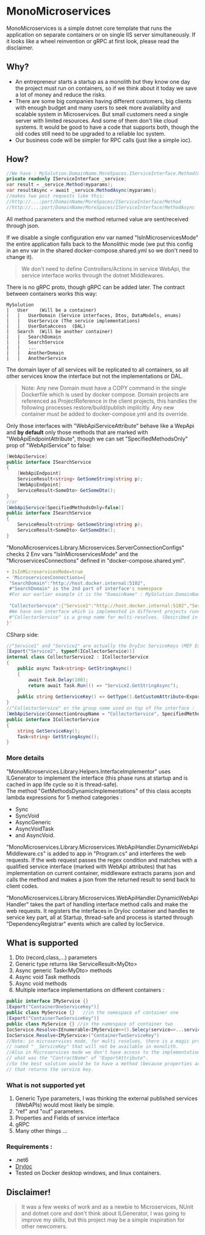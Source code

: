 # MonoMicroservices

MonoMicroservices is a simple dotnet core template that runs the application on separate containers or on single IIS server simultaneously. If it looks like a wheel reinvention or gRPC at first look, please read the disclaimer.

## Why?

- An entrepreneur starts a startup as a monolith but they know one day the project must run on containers, so if we think about it today we save a lot of money and reduce the risks.
- There are some big companies having different customers, big clients with enough budget and many users to seek more availability and scalable system in Microservices. But small customers need a single server with limited resources. And some of them don't like cloud systems. It would be good to have a code that supports both, though the old codes still need to be upgraded to a reliable Ioc system.
- Our business code will be simpler for RPC calls (just like a simple ioc).

## How?
```cs
//We have : MySolution.DomainName.MoreSpaces.IServiceInterface.Method(myparams)
private readonly IServiceInterface _service;
var result = _service.Method(myparams);
var resultAsync = await _service.MethodAsync(myparams);
//makes two post requests like this:
//http://...:port/DomainName/MoreSpaces/IServiceInterface/Method
//http://...:port/DomainName/MoreSpaces/IServiceInterface/MethodAsync
```
All method parameters and the method returned value are sent/received through json.

If we disable a single configuration env var named "IsInMicroservicesMode" the entire application falls back to the Monolithic mode (we put this config in an env var in the shared docker-compose.shared.yml so we don't need to change it).

 > We don't need to define Controllers/Actions in service WebApi, the service interface works through the dotnet Middlewares.

There is no gRPC proto, though gRPC can be added later. The contract between containers works this way:

	MySolution
	|	User	(Will be a container)
	|	|	UserDomain (Service interfaces, Dtos, DataModels, enums)
	|	|	UserService (The service implementations)
	|	|	UserDataAccess	(DAL)
	|	Search	(Will be another container)
	|	|	SearchDomain
	|	|	SearchService
	|	|	...
	|	|	AnotherDomain
	|	|	AnotherService

The domain layer of all services will be replicated to all containers, so all other services know the interface but not the implementations or DAL.

 > Note: Any new Domain must have a COPY command in the single Dockerfile which is used by docker compose. Domain projects are referenced as ProjectReference in the client projects, this handles the following processes restore/build/publish implicitly. Any new container must be added to docker-compose.yml and its override.

Only those interfaces with "WebApiServiceAttribute" behave like a WepApi and <b>by default</b> only those methods that are marked with "WebApiEndpointAttribute", though we can set "SpecifiedMethodsOnly" prop of "WebApiService" to false:
```cs
[WebApiService]
public interface ISearchService
{
	[WebApiEndpoint]
	ServiceResult<string> GetSomeString(string p);
	[WebApiEndpoint]
	ServiceResult<SomeDto> GetSomeDto();
}
//or
[WebApiService(SpecifiedMethodsOnly=false)]
public interface ISearchService
{
	ServiceResult<string> GetSomeString(string p);
	ServiceResult<SomeDto> GetSomeDto();
}

```

"MonoMicroservices.Library.Microservices.ServerConnectionConfigs" checks 2 Env vars "IsInMicroservicesMode" and the "MicroservicesConnections" defined in "docker-compose.shared.yml".<br/>
```yml
- IsInMicroservicesMode=true
- 'MicroservicesConnections={
 "SearchDomain":"http://host.docker.internal:5102",
 #"SearchDomain" is the 2nd part of interface's namespace 
 #For our earlier example it is the "DomainName" : MySolution.DomainName.MoreSpaces.IServiceInterface.Method(myparams)
 
 "CollectorService":{"Service1":"http://host.docker.internal:5102","Service2":"http://host.docker.internal:5102"}
 #We have one interface which is implemented in different projects running on different containers.
 #"CollectorService" is a group name for multi-resolves. (Described in "CSharp side")
}'
```
CSharp side:
```cs
//"Service1" and "Service2" are actually the DryIoc ServiceKeys (MEF Export ContractNames) used on top of implementations :
[Export("Service2", typeof(ICollectorService))]
internal class CollectorService2 : ICollectorService
{
	public async Task<string> GetStringAsync()
	{
		await Task.Delay(100);
		return await Task.Run(() => "Service2.GetStringAsync");
	}
	public string GetServiceKey() => GetType().GetCustomAttribute<ExportAttribute>()?.ContractName ?? "";
}
//"CollectorService" or the group name used on top of the interface :
[WebApiService(ConnectionGroupName = "CollectorService", SpecifiedMethodsOnly = false)]
public interface ICollectorService
{
	string GetServiceKey();
	Task<string> GetStringAsync();
}
```

### More details
"MonoMicroservices.Library.Helpers.InterfaceImplementor" uses ILGenerator to implement the interface (this phase runs at startup and is cached in app life cycle so it is thread-safe).<br>
The method "GetMethodsDynamicImplementations" of this class accepts lambda expressions for 5 method categories :
- Sync
- SyncVoid
- AsyncGeneric
- AsyncVoidTask
- and AsyncVoid.

"MonoMicroservices.Library.Microservices.WebApiHandler.DynamicWebApiMiddleware.cs" is added to app in "Program.cs" and interferes the web requests.
If the web request passes the regex condition and matches with a qualified service interface (marked with WebApi attributes) that has implementation on current container,
middleware extracts params json and calls the method and makes a json from the returned result to send back to client codes.

"MonoMicroservices.Library.Microservices.WebApiHandler.DynamicWebApiHandler" takes the part of handling interface method calls and make the web requests.
It registers the interfaces in DryIoc container and handles te service key part, all at Startup, thread-safe and process is started through "DependencyRegistrar" events which are called by IocService.

## What is supported
 1. Dto (record,class,...) parameters
 2. Generic type returns like ServiceResult&lt;MyDto&gt;
 3. Async generic Task&lt;MyDto&gt; methods
 4. Async void Task methods
 5. Async void methods
 6. Multiple interface implementations on different containers :<br>	
```cs
public interface IMyService {}
[Export("ContainerOneServiceKey")]
public class MyService {}	//in the namespace of container one
[Export("ContainerTwoServiceKey")]
public class MyService {} //in the namespace of container two
IocService.Resolve<IEnumerable<IMyService>>().Selecy(service=>...service.__ServiceKey...);
IocService.Resolve<IMyService>("ContainerTwoServiceKey")
//Note: in microservices mode, for multi resolves, there is a magic property in service
// named "__ServiceKey" that will not be available in monolith.
//Also in Microservices mode we don't have access to the implementation to know
// what was the "ContractName" of "ExportAttribute".
//So the best solution would be to have a method (because properties are not supported yet)
// that returns the service key.
```

### What is not supported yet
 1. Generic Type parameters, I was thinking the external published services (WebAPIs) would most likely be simple.
 2. "ref" and "out" parameters.
 3. Properties and Fields of service interface
 4. gRPC
 5. Many other things ...

### Requirements :
- .net6
- [DryIoc](https://github.com/dadhi/DryIoc)
- Tested on Docker desktop windows, and linux containers.

## Disclaimer!
 > It was a few weeks of work and as a newbie to Microservices, NUnit and dotnet core and don't think about ILGenerator,
 I was going to improve my skills, but this project may be a simple inspiration for other newcomers.
